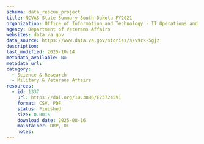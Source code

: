 ```yaml
---
schema: data_rescue_project 
title: NCVAS State Summary South Dakota FY2021
organization: Office of Information and Technology - IT Operations and Services (ITOPS)
agency: Department of Veterans Affairs
websites: data.va.gov
data_source: https://www.data.va.gov/stories/s/v9rk-5gjz
description: 
last_modified: 2025-10-14
metadata_available: No
metadata_url: 
category:
  - Science & Research 
  - Military & Veterans Affairs 
resources:
  - id: 1337
    url: https://doi.org/10.3886/E237245V1
    format: CSV, PDF
    status: Finished
    size: 0.0015
    download_date: 2025-08-16
    maintainer: DRP, DL
    notes: 
---
```

